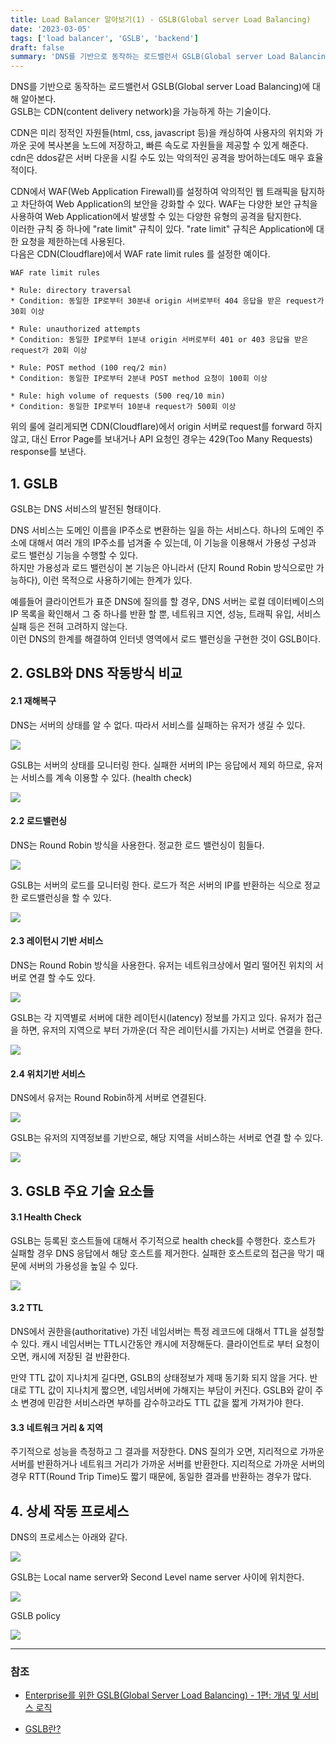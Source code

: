 ```yaml
---
title: Load Balancer 알아보기(1) - GSLB(Global server Load Balancing)
date: '2023-03-05'
tags: ['load balancer', 'GSLB', 'backend']
draft: false
summary: 'DNS를 기반으로 동작하는 로드밸런서 GSLB(Global server Load Balancing)에 대해 알아본다.'
---
```


DNS를 기반으로 동작하는 로드밸런서 GSLB(Global server Load Balancing)에 대해 알아본다. <br />
GSLB는 CDN(content delivery network)을 가능하게 하는 기술이다.

CDN은 미리 정적인 자원들(html, css, javascript 등)을 캐싱하여 사용자의 위치와 가까운 곳에 복사본을 노드에 저장하고, 빠른 속도로 자원들을 제공할 수 있게 해준다. <br />
cdn은 ddos같은 서버 다운을 시킬 수도 있는 악의적인 공격을 방어하는데도 매우 효율적이다.

CDN에서 WAF(Web Application Firewall)를 설정하여 악의적인 웹 트래픽을 탐지하고 차단하여 Web Application의 보안을 강화할 수 있다. WAF는 다양한 보안 규칙을 사용하여 Web Application에서 발생할 수 있는 다양한 유형의 공격을 탐지한다. <br /> 
이러한 규칙 중 하나에 "rate limit" 규칙이 있다. "rate limit" 규칙은 Application에 대한 요청을 제한하는데 사용된다. <br />
다음은 CDN(Cloudflare)에서 WAF rate limit rules 를 설정한 예이다.

```
WAF rate limit rules

* Rule: directory traversal  
* Condition: 동일한 IP로부터 30분내 origin 서버로부터 404 응답을 받은 request가 30회 이상

* Rule: unauthorized attempts
* Condition: 동일한 IP로부터 1분내 origin 서버로부터 401 or 403 응답을 받은 request가 20회 이상

* Rule: POST method (100 req/2 min)
* Condition: 동일한 IP로부터 2분내 POST method 요청이 100회 이상

* Rule: high volume of requests (500 req/10 min)
* Condition: 동일한 IP로부터 10분내 request가 500회 이상
```

위의 룰에 걸리게되면 CDN(Cloudflare)에서 origin 서버로 request를 forward 하지 않고, 대신 Error Page를 보내거나 API 요청인 경우는 429(Too Many Requests) response를 보낸다.

## 1. GSLB

GSLB는 DNS 서비스의 발전된 형태이다.

DNS 서비스는 도메인 이름을 IP주소로 변환하는 일을 하는 서비스다. 하나의 도메인 주소에 대해서 여러 개의 IP주소를 넘겨줄 수 있는데, 이 기능을 이용해서 가용성 구성과 로드 밸런싱 기능을 수행할 수 있다. <br />
하지만 가용성과 로드 밸런싱이 본 기능은 아니라서 (단지 Round Robin 방식으로만 가능하다), 이런 목적으로 사용하기에는 한계가 있다.

예를들어 클라이언트가 표준 DNS에 질의를 할 경우, DNS 서버는 로컬 데이터베이스의 IP 목록을 확인해서 그 중 하나를 반환 할 뿐, 네트워크 지연, 성능, 트래픽 유입, 서비스 실패 등은 전혀 고려하지 않는다. <br />
이런 DNS의 한계를 해결하여 인터넷 영역에서 로드 밸런싱을 구현한 것이 GSLB이다. 

## 2. GSLB와 DNS 작동방식 비교

#### 2.1 재해복구

DNS는 서버의 상태를 알 수 없다. 따라서 서비스를 실패하는 유저가 생길 수 있다.

<img src="/static/images/dns-error.png" />

GSLB는 서버의 상태를 모니터링 한다. 실패한 서버의 IP는 응답에서 제외 하므로, 유저는 서비스를 계속 이용할 수 있다. (health check)

<img src="/static/images/gslb-error.png" />

#### 2.2 로드밸런싱

DNS는 Round Robin 방식을 사용한다. 정교한 로드 밸런싱이 힘들다.

<img src="/static/images/dns-load.png" />

GSLB는 서버의 로드를 모니터링 한다. 로드가 적은 서버의 IP를 반환하는 식으로 정교한 로드밸런싱을 할 수 있다.

<img src="/static/images/gslb-load.png" />

#### 2.3 레이턴시 기반 서비스

DNS는 Round Robin 방식을 사용한다. 유저는 네트워크상에서 멀리 떨어진 위치의 서버로 연결 할 수도 있다.

<img src="/static/images/dns-latency.png" />

GSLB는 각 지역별로 서버에 대한 레이턴시(latency) 정보를 가지고 있다. 유저가 접근을 하면, 유저의 지역으로 부터 가까운(더 작은 레이턴시를 가지는) 서버로 연결을 한다.

<img src="/static/images/gslb-latency.png" />

#### 2.4 위치기반 서비스

DNS에서 유저는 Round Robin하게 서버로 연결된다.

<img src="/static/images/dns-location.png" />

GSLB는 유저의 지역정보를 기반으로, 해당 지역을 서비스하는 서버로 연결 할 수 있다.

<img src="/static/images/gslb-location.png" />

## 3. GSLB 주요 기술 요소들 

#### 3.1 Health Check

GSLB는 등록된 호스트들에 대해서 주기적으로 health check를 수행한다. 호스트가 실패할 경우 DNS 응답에서 해당 호스트를 제거한다. 실패한 호스트로의 접근을 막기 때문에 서버의 가용성을 높일 수 있다.

<img src="/static/images/gslb-health-check.png" />

#### 3.2 TTL

DNS에서 권한을(authoritative) 가진 네임서버는 특정 레코드에 대해서 TTL을 설정할 수 있다. 캐시 네임서버는 TTL시간동안 캐시에 저장해둔다. 클라이언트로 부터 요청이 오면, 캐시에 저장된 걸 반환한다.

만약 TTL 값이 지나치게 길다면, GSLB의 상태정보가 제때 동기화 되지 않을 거다. 반대로 TTL 값이 지나치게 짧으면, 네임서버에 가해지는 부담이 커진다. GSLB와 같이 주소 변경에 민감한 서비스라면 부하를 감수하고라도 TTL 값을 짧게 가져가야 한다.

#### 3.3 네트워크 거리 & 지역

주기적으로 성능을 측정하고 그 결과를 저장한다. DNS 질의가 오면, 지리적으로 가까운 서버를 반환하거나 네트워크 거리가 가까운 서버를 반환한다. 지리적으로 가까운 서버의 경우 RTT(Round Trip Time)도 짧기 때문에, 동일한 결과를 반환하는 경우가 많다.

## 4. 상세 작동 프로세스

DNS의 프로세스는 아래와 같다.

<img src="/static/images/dns-query.png" />

GSLB는 Local name server와 Second Level name server 사이에 위치한다.

<img src="/static/images/dns-query-gslb.png" />

GSLB policy

<img src="/static/images/gslb-policy.gif" />

---

### 참조

- [Enterprise를 위한 GSLB(Global Server Load Balancing) - 1편: 개념 및 서비스 로직](https://www.netmanias.com/ko/post/blog/5620/dns-data-center-gslb-network-protocol/global-server-load-balancing-for-enterprise-part-1-concept-workflow)

- [GSLB란?](https://coding-start.tistory.com/339)
